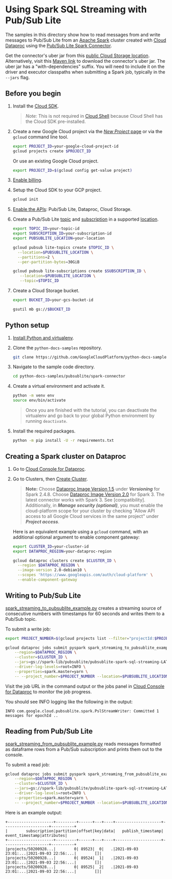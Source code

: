 # Using Spark SQL Streaming with Pub/Sub Lite

The samples in this directory show how to read messages from and write messages to Pub/Sub Lite from an [Apache Spark] cluster created with [Cloud Dataproc] using the [Pub/Sub Lite Spark Connector].

Get the connector's uber jar from this [public Cloud Storage location]. Alternatively, visit this [Maven link] to download the connector's uber jar. The uber jar has a "with-dependencies" suffix. You will need to include it on the driver and executor classpaths when submitting a Spark job, typically in the `--jars` flag. 

## Before you begin

1. Install the [Cloud SDK].
   > *Note:* This is not required in [Cloud Shell]
   > because Cloud Shell has the Cloud SDK pre-installed.

1. Create a new Google Cloud project via the
   [*New Project* page] or via the `gcloud` command line tool.

   ```sh
   export PROJECT_ID=your-google-cloud-project-id
   gcloud projects create $PROJECT_ID
   ```
   Or use an existing Google Cloud project.
   ```sh
   export PROJECT_ID=$(gcloud config get-value project)
   ```

1. [Enable billing].

1. Setup the Cloud SDK to your GCP project.

   ```sh
   gcloud init
   ```

1. [Enable the APIs]: Pub/Sub Lite, Dataproc, Cloud Storage.

1. Create a Pub/Sub Lite [topic] and [subscription] in a supported [location].

   ```bash
   export TOPIC_ID=your-topic-id
   export SUBSCRIPTION_ID=your-subscription-id
   export PUBSUBLITE_LOCATION=your-location

   gcloud pubsub lite-topics create $TOPIC_ID \
     --location=$PUBSUBLITE_LOCATION \
     --partitions=2 \
     --per-partition-bytes=30GiB

   gcloud pubsub lite-subscriptions create $SUBSCRIPTION_ID \
      --location=$PUBSUBLITE_LOCATION \
      --topic=$TOPIC_ID
   ```

1. Create a Cloud Storage bucket.

   ```bash
   export BUCKET_ID=your-gcs-bucket-id

   gsutil mb gs://$BUCKET_ID
   ```

## Python setup

1. [Install Python and virtualenv].

1. Clone the `python-docs-samples` repository.

    ```bash
    git clone https://github.com/GoogleCloudPlatform/python-docs-samples.git
    ```

1. Navigate to the sample code directory.

    ```bash
    cd python-docs-samples/pubsublite/spark-connector
    ```

1. Create a virtual environment and activate it.

    ```bash
    python -m venv env
    source env/bin/activate
    ```
   > Once you are finished with the tutorial, you can deactivate
   > the virtualenv and go back to your global Python environment
   > by running `deactivate`.

1. Install the required packages.
    ```bash
    python -m pip install -U -r requirements.txt
    ```

## Creating a Spark cluster on Dataproc

1. Go to [Cloud Console for Dataproc].

1. Go to Clusters, then [Create Cluster].
   > **Note:** Choose [Dataproc Image Version 1.5]
   > under ___Versioning___ for Spark 2.4.8.
   > Choose [Dataproc Image Version 2.0] for Spark 3.
   > The latest connector works with Spark 3.
   > See [compatibility].
   > Additionally, in ___Manage security (optional)___, you
   > must enable the cloud-platform scope for your cluster by
   > checking "Allow API access to all Google Cloud services in
   > the same project" under ___Project access___.

   Here is an equivalent example using a `gcloud` command, with an additional optional argument to enable component gateway:

    ```sh
    export CLUSTER_ID=your-cluster-id
    export DATAPROC_REGION=your-dataproc-region

    gcloud dataproc clusters create $CLUSTER_ID \
      --region $DATAPROC_REGION \
      --image-version 2.0-debian10 \
      --scopes 'https://www.googleapis.com/auth/cloud-platform' \
      --enable-component-gateway
    ```

## Writing to Pub/Sub Lite

[spark_streaming_to_pubsublite_example.py](spark_streaming_to_pubsublite_example.py) creates a streaming source of consecutive numbers with timestamps for 60 seconds and writes them to a Pub/Sub topic.

To submit a write job:

```sh
export PROJECT_NUMBER=$(gcloud projects list --filter="projectId:$PROJECT_ID" --format="value(PROJECT_NUMBER)")

gcloud dataproc jobs submit pyspark spark_streaming_to_pubsublite_example.py \
    --region=$DATAPROC_REGION \
    --cluster=$CLUSTER_ID \
    --jars=gs://spark-lib/pubsublite/pubsublite-spark-sql-streaming-LATEST-with-dependencies.jar \
    --driver-log-levels=root=INFO \
    --properties=spark.master=yarn \
    -- --project_number=$PROJECT_NUMBER --location=$PUBSUBLITE_LOCATION --topic_id=$TOPIC_ID
```

Visit the job URL in the command output or the jobs panel in [Cloud Console for Dataproc] to monitor the job progress.

You should see INFO logging like the following in the output:

```none
INFO com.google.cloud.pubsublite.spark.PslStreamWriter: Committed 1 messages for epochId ..
```

## Reading from Pub/Sub Lite

[spark_streaming_from_pubsublite_example.py](spark_streaming_from_pubsublite_example.py) reads messages formatted as dataframe rows from a Pub/Sub subscription and prints them out to the console.

To submit a read job:

```sh
gcloud dataproc jobs submit pyspark spark_streaming_from_pubsublite_example.py \
    --region=$DATAPROC_REGION \
    --cluster=$CLUSTER_ID \
    --jars=gs://spark-lib/pubsublite/pubsublite-spark-sql-streaming-LATEST-with-dependencies.jar \
    --driver-log-levels=root=INFO \
    --properties=spark.master=yarn \
    -- --project_number=$PROJECT_NUMBER --location=$PUBSUBLITE_LOCATION --subscription_id=$SUBSCRIPTION_ID
```

Here is an example output: <!--TODO: update attributes field output with the next release of the connector-->

```none
+--------------------+---------+------+---+----+--------------------+--------------------+----------+
|        subscription|partition|offset|key|data|   publish_timestamp|     event_timestamp|attributes|
+--------------------+---------+------+---+----+--------------------+--------------------+----------+
|projects/50200928...|        0| 89523|  0|   .|2021-09-03 23:01:...|2021-09-03 22:56:...|        []|
|projects/50200928...|        0| 89524|  1|   .|2021-09-03 23:01:...|2021-09-03 22:56:...|        []|
|projects/50200928...|        0| 89525|  2|   .|2021-09-03 23:01:...|2021-09-03 22:56:...|        []|
```

[Apache Spark]: https://spark.apache.org/
[Pub/Sub Lite Spark Connector]: https://github.com/googleapis/java-pubsublite-spark
[Cloud Dataproc]: https://cloud.google.com/dataproc/docs/
[public Cloud Storage location]: gs://spark-lib/pubsublite/pubsublite-spark-sql-streaming-LATEST-with-dependencies.jar
[Maven link]: https://search.maven.org/search?q=g:com.google.cloud%20a:pubsublite-spark-sql-streaming

[Cloud SDK]: https://cloud.google.com/sdk/docs/
[Cloud Shell]: https://console.cloud.google.com/cloudshell/editor/
[*New Project* page]: https://console.cloud.google.com/projectcreate
[Enable billing]: https://cloud.google.com/billing/docs/how-to/modify-project/
[Enable the APIs]: https://console.cloud.google.com/flows/enableapi?apiid=pubsublite.googleapis.com,dataproc,storage_component
[topic]: https://cloud.google.com/pubsub/lite/docs/topics
[subscription]: https://cloud.google.com/pubsub/lite/docs/subscriptions
[location]: https://cloud.google.com/pubsub/lite/docs/locations

[Install Python and virtualenv]: https://cloud.google.com/python/setup/
[Cloud Console for Dataproc]: https://console.cloud.google.com/dataproc/

[Create Cluster]: https://pantheon.corp.google.com/dataproc/clustersAdd
[Dataproc Image Version 1.5]: https://cloud.google.com/dataproc/docs/concepts/versioning/dataproc-release-1.5
[Dataproc Image Version 2.0]: https://cloud.google.com/dataproc/docs/concepts/versioning/dataproc-release-2.0
[compatability]: gs://spark-lib/pubsublite/pubsublite-spark-sql-streaming-LATEST-with-dependencies.jar